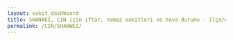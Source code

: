 ```yaml
---
layout: vakit_dashboard
title: SHANWEI, CIN için iftar, namaz vakitleri ve hava durumu - ilçe/eyalet seç
permalink: /CIN/SHANWEI/
---
```


<script type="text/javascript">
  var GLOBAL_COUNTRY = 'CIN';
  var GLOBAL_CITY = 'SHANWEI';
  var GLOBAL_STATE = '';
  var lat = 72;
  var lon = 21;
</script>
